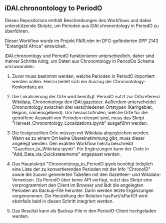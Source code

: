 ## iDAI.chronontology to PeriodO

Dieses Repositorium enthält Beschreibungen des Workflows und dabei unterstützende Skripte, um Perioden aus iDAI.chronontology in PeriodO zu überführen.

Dieser Workflow wurde im Projekt FAIR.rdm im DFG-geförderten SPP 2143 "Entangeld Africa" entwickelt.

iDAI.chronontlogy und PeriodO funktionieren unterschiedlich, daher sind mehrer Schritte nötig, um Daten aus Chronontology in PeriodOs Schema umzuwandeln.

1. Zuvor muss bestimmt werden, welche Perioden in PeriodO importiert werden sollen. Hierzu beitet sich ein Auszug der Chronontology-Konkordanz an.

2. Die Lokalisierung der Orte wird benötigt. PeriodO nutzt zur Ortsreferenz Wikidata, Chronontology den iDAI.gazetteer. Außerdem unterscheidet Chronontology zwischen drei verschiedenen Ortstypen (Kerngebiet, Region, namensgebend).
Um herauszufinden, welche Orte für die getroffene Auswahl von Perioden relevant sind, muss das Skript "Harvest_Chronontology_Localizations.ipynb" ausgeführt werden.

3. Die festgestellten Orte müssen mit Wikidata abgegleichen werden. Wenn es zu einem Ort keine Übereinstimmung gibt, muss dieser angelegt werden. Den exakten Workflow hierzu beschreibt "Gazetteer_to_Wikidata.ipynb". Für Ergänzungen kann der Code in "Add_Data_via_Quickstatements" angepasst werden.

4. Das Hauptskript "Chronontology_to_PeriodO.ipynb benötigt lediglich eine Liste der zu konvertierenden Perioden mit der Info "ChronoID" sowie die zuovor generierten Tabellen mit den Gazetteer- und Wikidata-Verweisen. Da PeriodO über keine API verfügt, nutzt das Skript eine vorprogrammiert den Client im Browser und lädt die angelegten Perioden als Backup-File herunter. Darin werden letzte Ergänzungen vorgenommen. Die Herstellung der Relation hasPart/isPartOf wird ebenfalls bald in diesen Schritt integriert werden.

5. Das Resultat kann als Backup-File in den PeriodO-Client hochgeladen werden.
